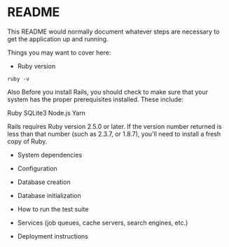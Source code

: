 # README

This README would normally document whatever steps are necessary to get the
application up and running.

Things you may want to cover here:

* Ruby version

```ruby -v```

Also Before you install Rails, you should check to make sure that your system has the proper prerequisites installed. These include:

Ruby
SQLite3
Node.js
Yarn

Rails requires Ruby version 2.5.0 or later. If the version number returned is less than that number (such as 2.3.7, or 1.8.7), you'll need to install a fresh copy of Ruby.

* System dependencies

* Configuration

* Database creation

* Database initialization

* How to run the test suite

* Services (job queues, cache servers, search engines, etc.)

* Deployment instructions


